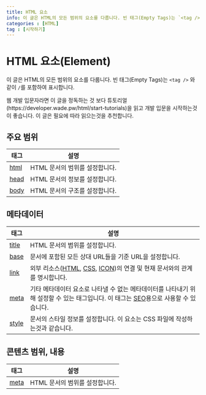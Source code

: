 ```yaml
---
title: HTML 요소
info: 이 글은 HTML의 모든 범위의 요소를 다룹니다. 빈 태그(Empty Tags)는 `<tag />` 와 같이 `/`를 포함하여 표시합니다.
categories : [HTML]
tag : [시작하기]
---
```


# HTML 요소(Element)
이 글은 HTML의 모든 범위의 요소를 다룹니다. 빈 태그(Empty Tags)는 `<tag />` 와 같이 `/`를 포함하여 표시합니다.


<div class="note">
웹 개발 입문자라면 이 글을 정독하는 것 보다 튜토리얼(https://developer.wade.pw/html/start-tutorials)을 읽고 개발 입문을 시작하는것이 좋습니다. 이 글은 필요에 따라 읽으는것을 추천합니다.
</div>


## 주요 범위

|태그|설명|
|---|---|
|[html](https://developer.wade.pw/html/html)|HTML 문서의 범위를 설정합니다.|
|[head](https://developer.wade.pw/html/head)|HTML 문서의 정보를 설정합니다.|
|[body](https://developer.wade.pw/html/body)|HTML 문서의 구조를 설정합니다.|

## 메타데이터

|태그|설명|
|---|---|
|[title](https://developer.wade.pw/html/title)|HTML 문서의 범위를 설정합니다.|
|[base](https://developer.wade.pw/html/base)|문서에 포함된 모든 상대 URL들을 기준 URL을 설정합니다.|
|[link](https://developer.wade.pw/html/link)|외부 리소스([HTML](https://developer.wade.pw/html/introduction), [CSS](https://developer.wade.pw/css/introduction), [ICON](https://developer.wade.pw/web/favicon))의 연결 및 현재 문서와의 관계를 명시합니다.|
|[meta](https://developer.wade.pw/html/meta)|기타 메타데이터 요소로 나타낼 수 없는 메타데이터를 나타내기 위해 설정할 수 있는 태그입니다. 이 태그는 [SEO](https://developer.wade.pw/web/seo)용으로 사용할 수 있습니다.|
|[style](https://developer.wade.pw/html/style)|문서의 스타일 정보를 설정합니다. 이 요소는 CSS 파일에 작성하는것과 같습니다.|

## 콘텐츠 범위, 내용

|태그|설명|
|---|---|
|[meta](https://developer.wade.pw/html/)|HTML 문서의 범위를 설정합니다.|
